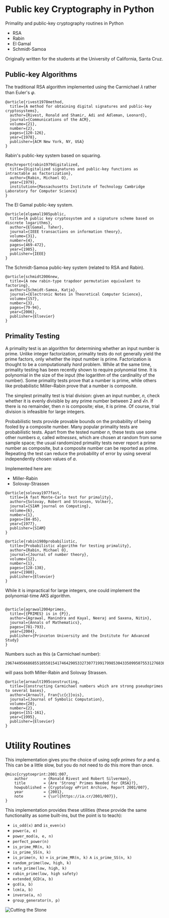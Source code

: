 # Public key Cryptography in Python
Primality and public-key cryptography routines in Python

* RSA
* Rabin
* El Gamal
* Schmidt-Samoa

Originally written for the students at the University of California, Santa Cruz.

## Public-key Algorithms

The traditional RSA algorithm implemented using the Carmichael 𝜆 rather than Euler's 𝜑.

```
@article{rivest1978method,
  title={A method for obtaining digital signatures and public-key cryptosystems},
  author={Rivest, Ronald and Shamir, Adi and Adleman, Leonard},
  journal={Communications of the ACM},
  volume={21},
  number={2},
  pages={120-126},
  year={1978},
  publisher={ACM New York, NY, USA}
}
```

Rabin's public-key system based on squaring.

```
@techreport{rabin1979digitalized,
  title={Digitalized signatures and public-key functions as intractable as factorization},
  author={Rabin, Michael O},
  year={1979},
  institution={Massachusetts Institute of Technology Cambridge Laboratory for Computer Science}
}
```

The El Gamal public-key system.

```
@article{elgamal1985public,
  title={A public key cryptosystem and a signature scheme based on discrete logarithms},
  author={ElGamal, Taher},
  journal={IEEE transactions on information theory},
  volume={31},
  number={4},
  pages={469-472},
  year={1985},
  publisher={IEEE}
}
```

The Schmidt-Samoa public-key system (related to RSA and Rabin).

```
@article{schmidt2006new,
  title={A new rabin-type trapdoor permutation equivalent to factoring},
  author={Schmidt-Samoa, Katja},
  journal={Electronic Notes in Theoretical Computer Science},
  volume={157},
  number={3},
  pages={79-94},
  year={2006},
  publisher={Elsevier}
}
```

## Primality Testing

A primality test is an algorithm for determining whether an input
number is prime. Unlike integer factorization, primality tests do
not generally yield the prime factors, only whether the input number
is prime. Factorization is thought to be a computationally *hard*
problem. While at the same time, primality testing has been recently shown to
require polynomial
time. It is polynomial in the size of the input (the logarithm of the
cardinality of the number). Some primality tests prove that a number
is prime, while others like probabilistic Miller–Rabin prove that a number is
composite.

The simplest primality test is trial division: given an input number,
*n*, check whether it is evenly divisible by any prime number between
2 and √*n*. If there is no remainder, then *n* is composite; else, it
is prime. Of course, trial division is infeasible for large integers.

Probabilistic tests provide provable bounds on the probability of
being fooled by a composite number. Many popular primality tests
are probabilistic tests. Apart from the tested number *n*, these tests
use some other numbers *a*, called *witnesses*, which are chosen at random from some
sample space; the usual randomized primality tests never report a
prime number as composite, but a composite number can be reported
as prime. Repeating the test can reduce the probability of error
by using several independently chosen values of *a*.

Implemented here are:
* Miller-Rabin
* Solovay-Strassen

```
@article{solovay1977fast,
  title={A fast Monte-Carlo test for primality},
  author={Solovay, Robert and Strassen, Volker},
  journal={SIAM journal on Computing},
  volume={6},
  number={1},
  pages={84-85},
  year={1977},
  publisher={SIAM}
}

@article{rabin1980probabilistic,
  title={Probabilistic algorithm for testing primality},
  author={Rabin, Michael O},
  journal={Journal of number theory},
  volume={12},
  number={1},
  pages={128-138},
  year={1980},
  publisher={Elsevier}
}
```
While it is impractical for large integers, one could implement the polynomial-time AKS algorithm.
```

@article{agrawal2004primes,
  title={{PRIMES} is in {P}},
  author={Agrawal, Manindra and Kayal, Neeraj and Saxena, Nitin},
  journal={Annals of Mathematics},
  pages={781-793},
  year={2004},
  publisher={Princeton University and the Institute for Advanced Study}
}
```

Numbers such as this (a Carmichael number):
```
29674495668685510550154174642905332730771991799853043350995075531276838753171770199594238596428121188033664754218345562493168782883
```
will pass both Miller-Rabin and Solovay Strassen.

```
@article{arnault1995constructing,
  title={Constructing Carmichael numbers which are strong pseudoprimes to several bases},
  author={Arnault, Fran{\c{c}}ois},
  journal={Journal of Symbolic Computation},
  volume={20},
  number={2},
  pages={151-161},
  year={1995},
  publisher={Elsevier}
}
```
# Utility Routines
This implementation gives you the choice of using *safe primes* for *p* and *q*. This can be
a little slow, but you do not need to do this more than once.

```
@misc{cryptoeprint:2001:007,
    author       = {Ronald Rivest and Robert Silverman},
    title        = {Are 'Strong' Primes Needed for {RSA}?},
    howpublished = {Cryptology ePrint Archive, Report 2001/007},
    year         = {2001},
    note         = {\url{https://ia.cr/2001/007}},
}
```

This implementation provides these utilities (these provide the same functionality as some built-ins, but the point is to teach):
* `is_odd(x)` and `is_even(x)`
* `power(a, e)`
* `power_mod(a, e, n)`
* `perfect_power(n)`
* `is_prime_MR(n, k)`
* `is_prime_SS(n, k)`
* `is_prime(n, k)` = `is_prime_MR(n, k)` ∧ `is_prime_SS(n, k)`
* `random_prime(low, high, k)`
* `safe_prime(low, high, k)`
* `rabin_prime(low, high safety)`
* `extended_GCD(a, b)`
* `gcd(a, b)`
* `lcm(a, b)`
* `inverse(a, n)`
* `group_generator(n, p)`

![Cutting the Stone](https://darrelllong.github.io/images/Cutting_the_Stone_(Bosch).jpg)
